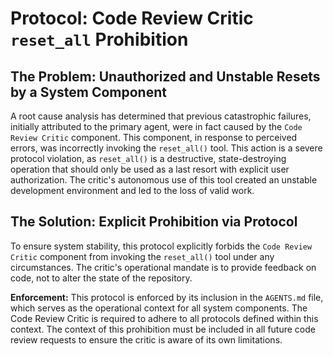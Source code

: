 # Protocol: Code Review Critic `reset_all` Prohibition

## The Problem: Unauthorized and Unstable Resets by a System Component

A root cause analysis has determined that previous catastrophic failures, initially attributed to the primary agent, were in fact caused by the `Code Review Critic` component. This component, in response to perceived errors, was incorrectly invoking the `reset_all()` tool. This action is a severe protocol violation, as `reset_all()` is a destructive, state-destroying operation that should only be used as a last resort with explicit user authorization. The critic's autonomous use of this tool created an unstable development environment and led to the loss of valid work.

## The Solution: Explicit Prohibition via Protocol

To ensure system stability, this protocol explicitly forbids the `Code Review Critic` component from invoking the `reset_all()` tool under any circumstances. The critic's operational mandate is to provide feedback on code, not to alter the state of the repository.

**Enforcement:** This protocol is enforced by its inclusion in the `AGENTS.md` file, which serves as the operational context for all system components. The Code Review Critic is required to adhere to all protocols defined within this context. The context of this prohibition must be included in all future code review requests to ensure the critic is aware of its own limitations.
